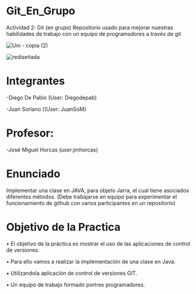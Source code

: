 # Git_En_Grupo

Actividad 2: Git (en grupo) Repositorio usado para mejorar nuestras habilidades de trabajo con un equipo de programadores a través de git

<p align="center">


![Uni - copia (2)](https://github.com/Leonard0black/A/assets/152276929/a999950b-42bd-4e18-abd5-103cb64429b8)

![rediseñada](https://github.com/Leonard0black/A/assets/152276929/9cc84bff-0d25-4cbf-a374-0b4816eeadc3)


  
# Integrantes
-Diego De Pablo (User: Diegodepab)

-Juan Soriano ((User: JuanSoM) 

# Profesor: 
-José Miguel Horcas (user:jmhorcas)

# Enunciado
Implementar	una	clase	en	JAVA,	para	objeto Jarra,	el	cual	tiene	asociados	diferentes métodos. (Debe trabajarse en equipo para experimentar el funcionamiento de github con varios participantes en un repositorio)

# Objetivo	de	la	Practica
• El objetivo de la práctica es mostrar el uso de las aplicaciones de control de versiones.

• Para ello vamos a realizar la implementación de una clase en Java.

• Utilizandola aplicación de control de versiones GIT.

• Un equipo de trabajo formado portres programadores.
